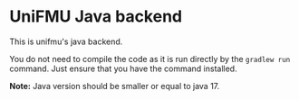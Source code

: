 # UniFMU Java backend

This is unifmu's java backend.

You do not need to compile the code as it is run directly by the `gradlew run` command. Just ensure that you have the command installed. 

**Note:** Java version should be smaller or equal to java 17.
